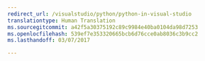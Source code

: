 ```yaml
---
redirect_url: /visualstudio/python/python-in-visual-studio
translationtype: Human Translation
ms.sourcegitcommit: a42f5a30375192c89c9984e40ba0104da98d7253
ms.openlocfilehash: 539ef7e353320665bcb6d76cce0ab8036c3b9cc2
ms.lasthandoff: 03/07/2017

---
```

